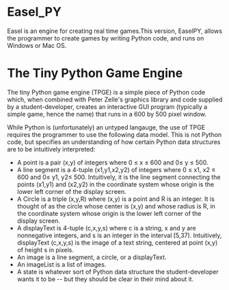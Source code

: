# Easel_PY
Easel is an engine for creating real time games.This version, EaselPY, allows the programmer to create games by writing Python code, and runs on Windows or Mac OS. 

# The Tiny Python Game Engine
The tiny Python game engine (TPGE) is a simple piece of Python code which, when combined with Peter Zelle's graphics library and code supplied by a student-developer, creates an interactive GUI program (typically a simple game, hence the name) that runs in a 600 by 500 pixel window. 

While Python is (unfortunately) an untyped langauge, the use of TPGE requires the programmer to use the following data model. This is not Python code, but specifies an understanding of how certain Python data structures are to  be intuitively interpreted: 

- A point is a pair (x,y) of integers where 0 ≤ x ≤ 600 and 0≤ y ≤ 500. 
- A line segment is a 4-tuple (x1,y1,x2,y2) of integers where 0 ≤ x1, x2 ≤ 600 and 0≤ y1, y2≤ 500. Intuitively, it is the line segment   connecting the points (x1,y1) and (x2,y2) in the coordinate system whose origin is the lower left corner of the display screen. 
- A Circle is a triple (x,y,R) where (x,y) is a point and R is an integer. It is thought of as the circle whose center is (x,y) and whose radius is R, in the coordinate system whose origin is the lower left corner of the display screen. 
- A displayText is 4-tuple (c,x,y,s) where c is a string, x and y are nonnegative integers, and s is an integer in the interval [5,37). Intuitively, displayText (c,x,y,s) is the image of a text string, centered at point (x,y) of height s in pixels.
- An image is a line segment, a circle, or a displayText. 
- An imageList is a list of images.
- A state is whatever sort of Python data structure the student-developer wants it to be -- but they should be clear in their mind about it.
